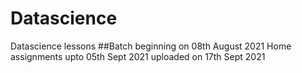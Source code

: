 # Datascience
Datascience lessons
##Batch beginning on 08th August 2021
Home assignments upto 05th Sept 2021 uploaded on 17th Sept 2021

